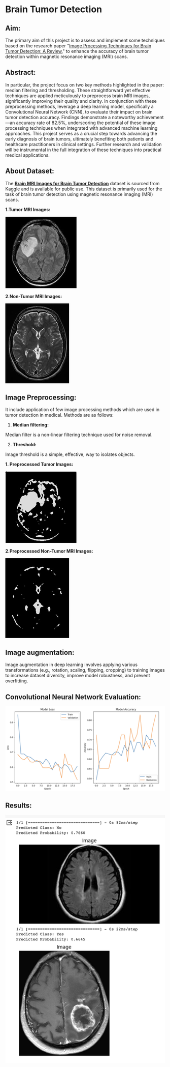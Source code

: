 # Brain Tumor Detection

## Aim:
The primary aim of this project is to assess and implement some techniques based on the research paper "[Image Processing Techniques for Brain Tumor Detection: A Review.](https://d1wqtxts1xzle7.cloudfront.net/40014067/IJETTCS-2015-10-01-7-libre.pdf?1447569226=&response-content-disposition=inline%3B+filename%3DImage_Processing_Techniques_for_Brain_Tu.pdf&Expires=1694783027&Signature=AJSZIggBcEaIh-06G5UtwdYRPTPek5phwL4UexlYCwwrmjfx2U2Eh2npRTfgsqI9syTnU9dQJzz1QDNQpYEUW06z8psYhKkiJjWm8dXITsLZfWbReRQJ4CH~0GyjEdnAxQjNb5q4QOJ0MfTgw7auhb4gY1eQKpdqbZhX6g7yPjbPFVfk~vlWYUWTZPjC2IB1lRUg6-WSd0ACGAMdxCgp8mk9hLuCieNOZafod1cq4v2f82aOu4Ko1SARn-t62iNr39UMgM7usdSBh1jaBdPm6m9p1A0~wup2PAL6wCSwpbfdxh7q3jf1BV~uhy4glQzzRRCIisAsWramAZ5do7MbLg__&Key-Pair-Id=APKAJLOHF5GGSLRBV4ZA)" to enhance the accuracy of brain tumor detection within magnetic resonance imaging (MRI) scans.

## Abstract:
In particular, the project focus on two key methods highlighted in the paper: median filtering and thresholding. These straightforward yet effective techniques are applied meticulously to preprocess brain MRI images, significantly improving their quality and clarity. In conjunction with these preprocessing methods, leverage a deep learning model, specifically a Convolutional Neural Network (CNN), to evaluate their impact on brain tumor detection accuracy. Findings demonstrate a noteworthy achievement—an accuracy rate of 82.5%, underscoring the potential of these image processing techniques when integrated with advanced machine learning approaches. This project serves as a crucial step towards advancing the early diagnosis of brain tumors, ultimately benefiting both patients and healthcare practitioners in clinical settings. Further research and validation will be instrumental in the full integration of these techniques into practical medical applications.


## About Dataset:

The **[Brain MRI Images for Brain Tumor Detection](https://www.kaggle.com/datasets/navoneel/brain-mri-images-for-brain-tumor-detection)** dataset is sourced from Kaggle and is available for public use. This dataset is primarily used for the task of brain tumor detection using magnetic resonance imaging (MRI) scans.

**1.Tumor MRI Images:**

![tumor](https://github.com/Rajwaghela369/Brain-MRI/blob/adba717331396c5445731455c0e1842a87275470/Sample%20Images/Y4.jpg)

**2.Non-Tumor MRI Images:**

![no tumor](https://github.com/Rajwaghela369/Brain-MRI/blob/adba717331396c5445731455c0e1842a87275470/Sample%20Images/8%20no.jpg)

## Image Preprocessing:
It include application of few image processing methods which are used in tumor detection in medical. Methods are as follows:
1. **Median filtering:**

  Median filter is a non-linear filtering technique used for noise removal. 

2. **Threshold:**

  Image threshold is a simple, effective, way to isolates objects.

**1. Preprocessed Tumor Images:**

![yes](https://github.com/Rajwaghela369/Brain-MRI/blob/adba717331396c5445731455c0e1842a87275470/Preprocessed%20images/Y4.jpg.jpg)

**2.Preprocessed Non-Tumor MRI Images:**

![no](https://github.com/Rajwaghela369/Brain-MRI/blob/adba717331396c5445731455c0e1842a87275470/Preprocessed%20images/8%20no.jpg.jpg)

## Image augmentation:
Image augmentation in deep learning involves applying various transformations (e.g., rotation, scaling, flipping, cropping) to training images to increase dataset diversity, improve model robustness, and prevent overfitting.

## Convolutional Neural Network Evaluation:
![model](https://github.com/Rajwaghela369/Brain-MRI/blob/284b754b9338ed2f46dfa5b40a0c0315d0f2240b/Results/result1.png)

## Results:
![result](https://github.com/Rajwaghela369/Brain-MRI/blob/284b754b9338ed2f46dfa5b40a0c0315d0f2240b/Results/result2.png)
